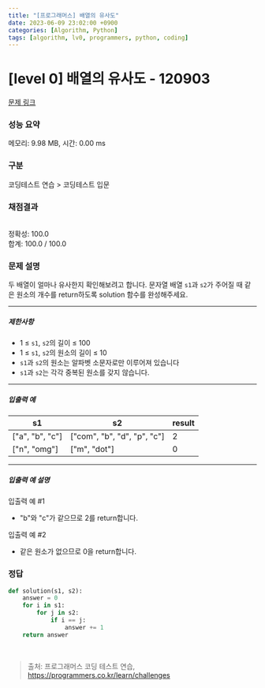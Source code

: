 ```yaml
---
title: "[프로그래머스] 배열의 유사도"
date: 2023-06-09 23:02:00 +0900
categories: [Algorithm, Python]
tags: [algorithm, lv0, programmers, python, coding]
---
```


# [level 0] 배열의 유사도 - 120903

[문제 링크](https://school.programmers.co.kr/learn/courses/30/lessons/120903)

### 성능 요약

메모리: 9.98 MB, 시간: 0.00 ms

### 구분

코딩테스트 연습 > 코딩테스트 입문

### 채점결과

<br/>정확성: 100.0<br/>합계: 100.0 / 100.0

### 문제 설명

<p>두 배열이 얼마나 유사한지 확인해보려고 합니다. 문자열 배열 <code>s1</code>과 <code>s2</code>가 주어질 때 같은 원소의 개수를 return하도록 solution 함수를 완성해주세요.</p>

<hr>

<h5>제한사항</h5>

<ul>
<li>1 ≤ <code>s1</code>, <code>s2</code>의 길이 ≤ 100</li>
<li>1 ≤ <code>s1</code>, <code>s2</code>의 원소의 길이 ≤ 10</li>
<li><code>s1</code>과 <code>s2</code>의 원소는 알파벳 소문자로만 이루어져 있습니다</li>
<li><code>s1</code>과 <code>s2</code>는 각각 중복된 원소를 갖지 않습니다.</li>
</ul>

<hr>

<h5>입출력 예</h5>

| s1              | s2                          | result |
|-----------------|-----------------------------|--------|
| ["a", "b", "c"] | ["com", "b", "d", "p", "c"] | 2      |
| ["n", "omg"]    | ["m", "dot"]                | 0      |

<hr>

<h5>입출력 예 설명</h5>

<p>입출력 예 #1</p>

<ul>
<li>"b"와 "c"가 같으므로 2를 return합니다.</li>
</ul>

<p>입출력 예 #2</p>

<ul>
<li>같은 원소가 없으므로 0을 return합니다.</li>
</ul>

### 정답

```python
def solution(s1, s2):
    answer = 0
    for i in s1:
        for j in s2:
            if i == j:
                answer += 1
    return answer
```

<br>

> 출처: 프로그래머스 코딩 테스트 연습, https://programmers.co.kr/learn/challenges
